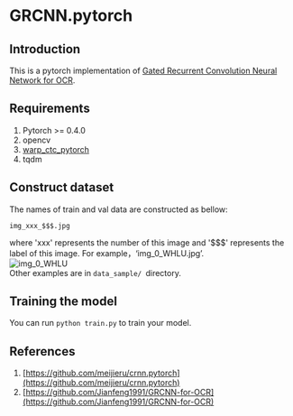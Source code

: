 # GRCNN.pytorch
## Introduction
This is a pytorch implementation of [Gated Recurrent Convolution Neural Network for OCR](http://papers.nips.cc/paper/6637-gated-recurrent-convolution-neural-network-for-ocr.pdf).
## Requirements
1. Pytorch >= 0.4.0 <br>
2. opencv <br>
3. [warp_ctc_pytorch](https://github.com/SeanNaren/warp-ctc)
4. tqdm
## Construct dataset
The names of train and val data are constructed as bellow:
```
img_xxx_$$$.jpg
```
where 'xxx' represents the number of this image and '$$$' represents the label of this image. For example，‘img_0_WHLU.jpg’. <br>
![img_0_WHLU](https://github.com/jingjing-you/GRCNN.pytorch/blob/master/data_sample/img_0_WHLU.jpg) <br>
Other examples are in `data_sample/ `directory.

## Training the model 
You can run `python train.py` to train your model.
## References
1. [https://github.com/meijieru/crnn.pytorch](https://github.com/meijieru/crnn.pytorch) <br>
2. [https://github.com/Jianfeng1991/GRCNN-for-OCR](https://github.com/Jianfeng1991/GRCNN-for-OCR) <br>
